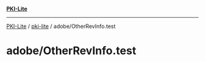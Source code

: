 [**PKI-Lite**](../../../README.md)

---

[PKI-Lite](../../../README.md) / [pki-lite](../../README.md) / adobe/OtherRevInfo.test

# adobe/OtherRevInfo.test
